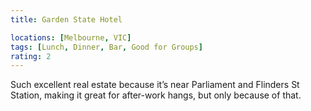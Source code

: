 ```yaml
---
title: Garden State Hotel

locations: [Melbourne, VIC]
tags: [Lunch, Dinner, Bar, Good for Groups]
rating: 2
---
```


Such excellent real estate because it’s near Parliament and Flinders St Station, making it great for after-work hangs, but only because of that.